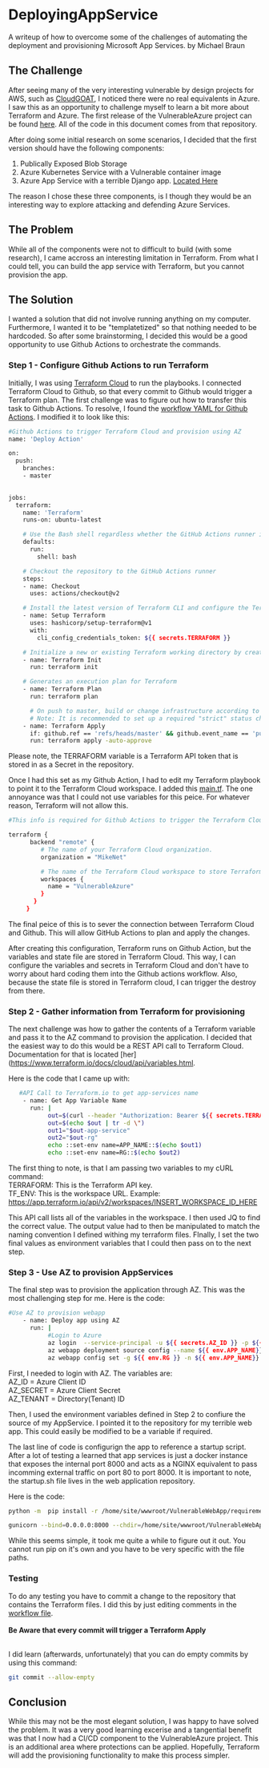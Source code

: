# DeployingAppService
A writeup of how to overcome some of the challenges of automating the deployment and provisioning Microsoft App Services.
by Michael Braun

## The Challenge
After seeing many of the very interesting vulnerable by design projects for AWS, such as [CloudGOAT](https://github.com/RhinoSecurityLabs/cloudgoat), I noticed there were no real equivalents in Azure. I saw this as an opportunity to challenge myself to learn a bit more about Terraform and Azure. The first release of the VulnerableAzure project can be found [here](https://github.com/metalstormbass/VulnerableAzure). All of the code in this document comes from that repository.

After doing some initial research on some scenarios, I decided that the first version should have the following components:
<br>
1. Publically Exposed Blob Storage <br>
2. Azure Kubernetes Service with a Vulnerable container image <br>
3. Azure App Service with a terrible Django app. [Located Here](https://github.com/metalstormbass/VulnerableWebApp) <br>

The reason I chose these three components, is I though they would be an interesting way to explore attacking and defending Azure Services.

## The Problem
While all of the components were not to difficult to build (with some research), I came accross an interesting limitation in Terraform. From what I could tell, you can build the app service with Terraform, but you cannot provision the app. 

## The Solution
I wanted a solution that did not involve running anything on my computer. Furthermore, I wanted it to be "templatetized" so that nothing needed to be hardcoded. So after some brainstorming, I decided this would be a good opportunity to use Github Actions to orchestrate the commands. 

### Step 1 - Configure Github Actions to run Terraform
Initially, I was using [Terraform Cloud](https://terraform.io) to run the playbooks. I connected Terraform Cloud to Github, so that every commit to Github would trigger a Terraform plan. The first challenge was to figure out how to transfer this task to Github Actions. To resolve, I found the [workflow YAML for Github Actions](https://www.terraform.io/docs/github-actions/setup-terraform.html). I modified it to look like this: 

```bash
#Github Actions to trigger Terraform Cloud and provision using AZ
name: 'Deploy Action'

on:
  push:
    branches:
    - master
  

jobs:
  terraform:
    name: 'Terraform'
    runs-on: ubuntu-latest

    # Use the Bash shell regardless whether the GitHub Actions runner is ubuntu-latest, macos-latest, or windows-latest
    defaults:
      run:
        shell: bash

    # Checkout the repository to the GitHub Actions runner
    steps:
    - name: Checkout
      uses: actions/checkout@v2

    # Install the latest version of Terraform CLI and configure the Terraform CLI configuration file with a Terraform Cloud user API token
    - name: Setup Terraform
      uses: hashicorp/setup-terraform@v1
      with:
        cli_config_credentials_token: ${{ secrets.TERRAFORM }}

    # Initialize a new or existing Terraform working directory by creating initial files, loading any remote state, downloading modules, etc.
    - name: Terraform Init
      run: terraform init

    # Generates an execution plan for Terraform
    - name: Terraform Plan
      run: terraform plan

      # On push to master, build or change infrastructure according to Terraform configuration files
      # Note: It is recommended to set up a required "strict" status check in your repository for "Terraform Cloud". See the documentation on "strict" required status checks for more information: https://help.github.com/en/github/administering-a-repository/types-of-required-status-checks
    - name: Terraform Apply
      if: github.ref == 'refs/heads/master' && github.event_name == 'push'
      run: terraform apply -auto-approve
```
Please note, the TERRAFORM variable is a Terraform API token that is stored in as a Secret in the repository.

Once I had this set as my Github Action, I had to edit my Terraform playbook to point it to the Terraform Cloud workspace. I added this [main.tf](https://github.com/metalstormbass/VulnerableAzure/blob/master/main.tf). The one annoyance was that I could not use variables for this peice. For whatever reason, Terraform will not allow this.

```bash
#This info is required for Github Actions to trigger the Terraform Cloud Deployment

terraform {
      backend "remote" {
         # The name of your Terraform Cloud organization.
         organization = "MikeNet"

         # The name of the Terraform Cloud workspace to store Terraform state files in.
         workspaces {
           name = "VulnerableAzure"
         }
       }
     }
```
The final peice of this is to sever the connection between Terraform Cloud and Github. This will allow GitHub Actions to plan and apply the changes.

After creating this configuration, Terraform runs on Github Action, but the variables and state file are stored in Terraform Cloud. This way, I can configure the variables and secrets in Terraform Cloud and don't have to worry about hard coding them into the Github actions workflow. Also, because the state file is stored in Terraform cloud, I can trigger the destroy from there.

### Step 2 - Gather information from Terraform for provisioning
The next challenge was how to gather the contents of a Terraform variable and pass it to the AZ command to provision the application. I decided that the easiest way to do this would be a REST API call to Terraform Cloud. Documentation for that is located [her](https://www.terraform.io/docs/cloud/api/variables.html. <br>

Here is the code that I came up with:

```bash
   #API Call to Terraform.io to get app-services name
    - name: Get App Variable Name
      run: |
           out=$(curl --header "Authorization: Bearer ${{ secrets.TERRAFORM }}" --header "Content-Type: application/vnd.api+json" ${{ secrets.TF_ENV }} | jq -c --arg key "victim-company" '.data[].attributes | select (.key=="victim_company") | .value')
           out=$(echo $out | tr -d \")
           out1="$out-app-service"
           out2="$out-rg"
           echo ::set-env name=APP_NAME::$(echo $out1)
           echo ::set-env name=RG::$(echo $out2)
```

The first thing to note, is that I am passing two variables to my cURL command:<br>
TERRAFORM: This is the Terraform API key.  <br>
TF_ENV: This is the workspace URL. Example: https://app.terraform.io/api/v2/workspaces/INSERT_WORKSPACE_ID_HERE <br>

This API call lists all of the variables in the workspace. I then used JQ to find the correct value. The output value had to then be manipulated to match the naming convention I defined withing my terraform files. FInally, I set the two final values as environment variables that I could then pass on to the next step. 

### Step 3 - Use AZ to provision AppServices
The final step was to provision the application through AZ. This was the most challenging step for me. Here is the code:

```bash
#Use AZ to provision webapp     
    - name: Deploy app using AZ
      run: |
           #Login to Azure
           az login  --service-principal -u ${{ secrets.AZ_ID }} -p ${{ secrets.AZ_SECRET }} -t ${{ secrets.AZ_TENANT }}
           az webapp deployment source config --name ${{ env.APP_NAME}} --resource-group ${{ env.RG }} --repo-url https://github.com/metalstormbass/VulnerableWebApp.git --branch master --manual-integration                     
           az webapp config set -g ${{ env.RG }} -n ${{ env.APP_NAME}} --startup-file /home/site/wwwroot/VulnerableWebApp/startup.sh
```
First, I needed to login with AZ. The variables are:<br>
AZ_ID = Azure Client ID<br>
AZ_SECRET = Azure Client Secret<br>
AZ_TENANT = Directory(Tenant) ID<br>

Then, I used the environment variables defined in Step 2 to confiure the source of my AppService. I pointed it to the repository for my terrible web app. This could easily be modified to be a variable if required.

The last line of code is configurign the app to reference a startup script. After a lot of testing a learned that app services is just a docker instance that exposes the internal port 8000 and acts as a NGINX equivalent to pass incomming external traffic on port 80 to port 8000. It is important to note, the startup.sh file lives in the web application repository.

Here is the code:
```bash
python -m  pip install -r /home/site/wwwroot/VulnerableWebApp/requirements.txt

gunicorn --bind=0.0.0.0:8000 --chdir=/home/site/wwwroot/VulnerableWebApp/ VulnerableWebApp.wsgi
```
While this seems simple, it took me quite a while to figure out it out. You cannot run pip on it's own and you have to be very specific with the file paths.

### Testing
To do any testing you have to commit a change to the repository that contains the Terraform files. I did this by just editing comments in the [workflow file](https://github.com/metalstormbass/VulnerableAzure/blob/master/.github/workflows/terraform.yml). <br><br>
<b> Be Aware that every commit will trigger a Terraform Apply</b><br><br>

I did learn (afterwards, unfortunately) that you can do empty commits by using this command:
```bash
git commit --allow-empty
```
## Conclusion
While this may not be the most elegant solution, I was happy to have solved the problem. It was a very good learning excerise and a tangential benefit was that I now had a CI/CD component to the VulnerableAzure project. This is an additional area where protections can be applied. Hopefully, Terraform will add the provisioning functionality to make this process simpler. 
